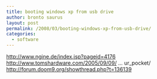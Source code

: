 ```yaml
---
title: booting windows xp from usb drive
author: bronto saurus
layout: post
permalink: /2008/03/booting-windows-xp-from-usb-drive/
categories:
  - software
---
```

<a href="http://www.ngine.de/index.jsp?pageid=4176" target="_blank" >http://www.ngine.de/index.jsp?pageid=4176</a>  
<a href="http://www.tomshardware.com/2005/09/09/windows_in_your_pocket/" target="_blank" >http://www.tomshardware.com/2005/09/09/ &#8230; ur_pocket/</a>  
<a href="http://forum.doom9.org/showthread.php?t=136139" target="_blank" >http://forum.doom9.org/showthread.php?t=136139</a>
